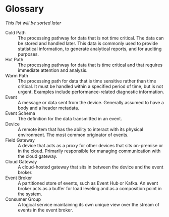# Glossary

*This list will be sorted later*
<dl>

<dt>Cold Path</dt>
<dd>The processing pathway for data that is not time critical. The data can be stored and handled later. This data is commonly used to provide statistical information, to generate analytical reports, and for auditing purposes.</dd>

<dt>Hot Path</dt>
<dd>The processing pathway for data that is time critical and that requires immediate attention and analysis.</dd>

<dt>Warm Path</dt>
<dd>The processing path for data that is time sensitive rather than time critical. It must be handled within a specified period of time, but is not urgent. Examples include performance-related diagnostic information.</dd>


<dt>Event</dt>
<dd>A message or data sent from the device. Generally assumed to have a body and
a header metadata.</dd>

<dt>Event Schema</dt>
<dd>The definition for the data transmitted in an event.</dd>

<dt>Device</dt>
<dd>A remote item that has the ability to interact with its physical
environment. The most common originator of events.</dd>

<dt>Field Gateway</dt>
<dd>A device that acts as a proxy for other devices that sits on-premise or in
the cloud. Primarily responsible for managing communication with the cloud
gateway.</dd>

<dt>Cloud Gateway</dt>
<dd>A cloud-hosted gateway that sits in between the device and the event
broker.</dd>

<dt>Event Broker</dt>
<dd>A partitioned store of events, such as Event Hub or Kafka. An event broker
acts as a buffer for load leveling and as a composition point in the
system.</dd>

<dt>Consumer Group</dt>
<dd>A logical service maintaining its own unique view over the stream of events
in the event broker.</dd>

</dl>
